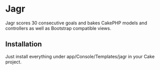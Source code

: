 # Jagr

Jagr scores 30 consecutive goals and bakes CakePHP models and controllers as well as Bootstrap compatible views.

## Installation

Just install everything under app/Console/Templates/jagr in your Cake project.
